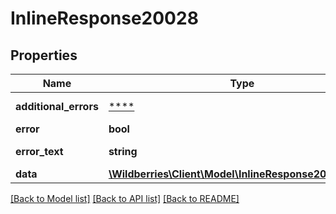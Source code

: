 # InlineResponse20028

## Properties
Name | Type | Description | Notes
------------ | ------------- | ------------- | -------------
**additional_errors** | [****](.md) | Дополнительные ошибки. | [optional] 
**error** | **bool** | Флаг ошибки. | [optional] 
**error_text** | **string** | Описание ошибки. | [optional] 
**data** | [**\Wildberries\Client\Model\InlineResponse20028Data[]**](InlineResponse20028Data.md) |  | [optional] 

[[Back to Model list]](../../README.md#documentation-for-models) [[Back to API list]](../../README.md#documentation-for-api-endpoints) [[Back to README]](../../README.md)

